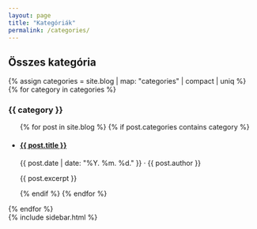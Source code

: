 ```yaml
---
layout: page
title: "Kategóriák"
permalink: /categories/
---
```


<div class="container">
  <div class="row">
    <div class="col-lg-8">
      <h2>Összes kategória</h2>
      <div class="category-list">
        {% assign categories = site.blog | map: "categories" | compact | uniq %}
        {% for category in categories %}
          <h3 id="{{ category | slugify }}">{{ category }}</h3>
          <ul class="post-list">
            {% for post in site.blog %}
              {% if post.categories contains category %}
                <li>
                  <h4>
                    <a class="post-link" href="{{ post.url | relative_url }}">{{ post.title }}</a>
                  </h4>
                  <p class="post-meta">{{ post.date | date: "%Y. %m. %d." }} &middot; {{ post.author }}</p>
                  <p>{{ post.excerpt }}</p>
                </li>
              {% endif %}
            {% endfor %}
          </ul>
        {% endfor %}
      </div>
    </div>
    <div class="col-lg-4">
      {% include sidebar.html %}
    </div>
  </div>
</div>